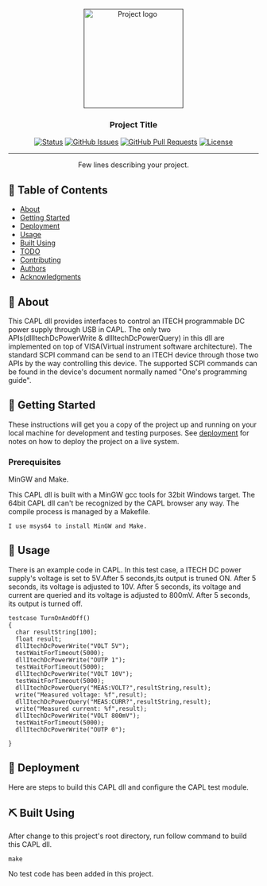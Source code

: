 <p align="center">
  <a href="" rel="noopener">
 <img width=200px height=200px src="https://i.imgur.com/6wj0hh6.jpg" alt="Project logo"></a>
</p>

<h3 align="center">Project Title</h3>

<div align="center">

[![Status](https://img.shields.io/badge/status-active-success.svg)]()
[![GitHub Issues](https://img.shields.io/github/issues/kylelobo/The-Documentation-Compendium.svg)](https://github.com/kylelobo/The-Documentation-Compendium/issues)
[![GitHub Pull Requests](https://img.shields.io/github/issues-pr/kylelobo/The-Documentation-Compendium.svg)](https://github.com/kylelobo/The-Documentation-Compendium/pulls)
[![License](https://img.shields.io/badge/license-MIT-blue.svg)](/LICENSE)

</div>

---

<p align="center"> Few lines describing your project.
    <br> 
</p>

## 📝 Table of Contents

- [About](#about)
- [Getting Started](#getting_started)
- [Deployment](#deployment)
- [Usage](#usage)
- [Built Using](#built_using)
- [TODO](../TODO.md)
- [Contributing](../CONTRIBUTING.md)
- [Authors](#authors)
- [Acknowledgments](#acknowledgement)

## 🧐 About <a name = "about"></a>

This CAPL dll provides interfaces to control an ITECH programmable DC power supply through USB in CAPL.
The only two APIs(dllItechDcPowerWrite & dllItechDcPowerQuery) in this dll are implemented on top of VISA(Virtual instrument software architecture).
The standard SCPI command can be send to an ITECH device through those two APIs by the way controlling this device.
The supported SCPI commands can be found in the device's document normally named "One's programming guide".

## 🏁 Getting Started <a name = "getting_started"></a>

These instructions will get you a copy of the project up and running on your local machine for development and testing purposes. See [deployment](#deployment) for notes on how to deploy the project on a live system.

### Prerequisites

MinGW and Make.

This CAPL dll is built with a MinGW gcc tools for 32bit Windows target. The 64bit CAPL dll can't be recognized by the CAPL browser any way. The compile process is managed by a Makefile.

```
I use msys64 to install MinGW and Make.
```

## 🎈 Usage <a name="usage"></a>

There is an example code in CAPL. In this test case, a ITECH DC power supply's voltage is set to 5V.After 5 seconds,its output is truned ON. After 5 seconds, its voltage is adjusted to 10V. After 5 seconds, its voltage and current are queried and its voltage is adjusted to 800mV. After 5 seconds, its output is turned off.

```
testcase TurnOnAndOff()
{
  char resultString[100];
  float result;
  dllItechDcPowerWrite("VOLT 5V");
  testWaitForTimeout(5000);
  dllItechDcPowerWrite("OUTP 1");
  testWaitForTimeout(5000);
  dllItechDcPowerWrite("VOLT 10V");
  testWaitForTimeout(5000);
  dllItechDcPowerQuery("MEAS:VOLT?",resultString,result);
  write("Measured voltage: %f",result);
  dllItechDcPowerQuery("MEAS:CURR?",resultString,result);
  write("Measured current: %f",result);
  dllItechDcPowerWrite("VOLT 800mV");
  testWaitForTimeout(5000);
  dllItechDcPowerWrite("OUTP 0");
  
}
```

## 🚀 Deployment <a name = "deployment"></a>

Here are steps to build this CAPL dll and configure the CAPL test module.

## ⛏️ Built Using <a name = "built_using"></a>

After change to this project's root directory, run follow command to build this CAPL dll.

```
make
```

No test code has been added in this project.
